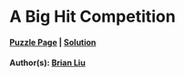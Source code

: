 # A Big Hit Competition

#### [Puzzle Page](1.1-p.pdf) | [Solution](1.1.pdf)
#### Author(s): [Brian Liu](../../../../search.html?q=Brian+Liu)
